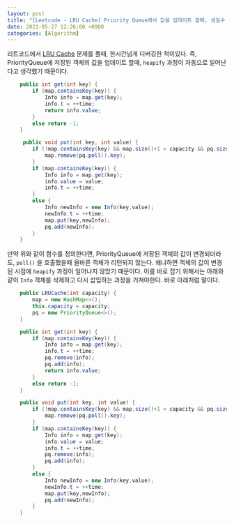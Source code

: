 ```yaml
---
layout: post
title: "[Leetcode - LRU Cache] Priority Queue에서 값을 업데이트 할때, 생길수 있는 오류"
date: 2021-05-27 12:26:00 +0900
categories: [Algorithm]
---
```


리트코드에서 [LRU Cache](https://leetcode.com/problems/lru-cache/) 문제를 풀때, 한시간넘게 디버깅한 적이있다. 즉, PriorityQueue에 저장된 객체의 값을 업데이트 할때, ```heapify``` 과정이 자동으로 일어난다고 생각했기 때문이다. 

``` java
    public int get(int key) {
        if (map.containsKey(key)) {
            Info info = map.get(key);
            info.t = ++time;
            return info.value;
        }
        else return -1;
    }

     public void put(int key, int value) {
        if (!map.containsKey(key) && map.size()+1 > capacity && pq.size() > 0) {
            map.remove(pq.poll().key);
        }
        if (map.containsKey(key)) {
            Info info = map.get(key);
            info.value = value;
            info.t = ++time;
        }
        else {
            Info newInfo = new Info(key,value);
            newInfo.t = ++time;
            map.put(key,newInfo);
            pq.add(newInfo);
        }
    }
```

만약 위와 같이 함수를 정의한다면, PriorityQueue에 저장된 객체의 값이 변경되더라도, ```poll()``` 을 호출했을때 올바른 객체가 리턴되지 않는다. 왜냐하면 객체의 값이 변경된 시점에 ```heapify``` 과정이 일어나지 않았기 때문이다. 이를 바로 잡기 위해서는 아래와 같이 ```Info``` 객체를 삭제하고 다시 삽입하는 과정을 거쳐야한다. 바로 아래처럼 말이다.

``` java
    public LRUCache(int capacity) {
        map = new HashMap<>();
        this.capacity = capacity;
        pq = new PriorityQueue<>();
    }

    public int get(int key) {
        if (map.containsKey(key)) {
            Info info = map.get(key);
            info.t = ++time;
            pq.remove(info);
            pq.add(info);
            return info.value;
        }
        else return -1;
    }

    public void put(int key, int value) {
        if (!map.containsKey(key) && map.size()+1 > capacity && pq.size() > 0) {
            map.remove(pq.poll().key);
        }
        if (map.containsKey(key)) {
            Info info = map.get(key);
            info.value = value;
            info.t = ++time;
            pq.remove(info);
            pq.add(info);
        }
        else {
            Info newInfo = new Info(key,value);
            newInfo.t = ++time;
            map.put(key,newInfo);
            pq.add(newInfo);
        }
    }
```